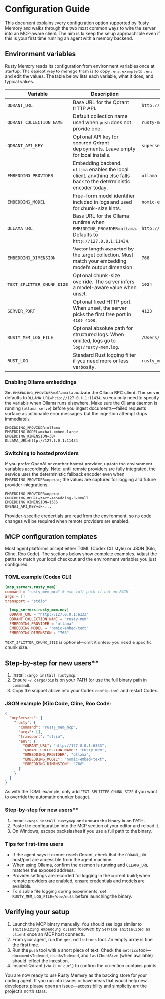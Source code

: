 # Configuration Guide

This document explains every configuration option supported by Rusty Memory and walks through the two most common ways to wire the server into an MCP-aware client. The aim is to keep the setup approachable even if this is your first time running an agent with a memory backend.

## Environment variables

Rusty Memory reads its configuration from environment variables once at startup. The easiest way to manage them is to copy `.env.example` to `.env` and edit the values. The table below lists each variable, what it does, and typical values.

| Variable                   | Description                                                                                                        | Example                           |
| -------------------------- | ------------------------------------------------------------------------------------------------------------------ | --------------------------------- |
| `QDRANT_URL`               | Base URL for the Qdrant HTTP API.                                                                                  | `http://127.0.0.1:6333`           |
| `QDRANT_COLLECTION_NAME`   | Default collection name used when `push` does not provide one.                                                     | `rusty-mem`                       |
| `QDRANT_API_KEY`           | Optional API key for secured Qdrant deployments. Leave empty for local installs.                                   | `supersecretapikey`               |
| `EMBEDDING_PROVIDER`       | Embedding backend. `ollama` enables the local client, anything else falls back to the deterministic encoder today. | `ollama`                          |
| `EMBEDDING_MODEL`          | Free-form model identifier included in logs and used for chunk-size hints.                                         | `nomic-embed-text`                |
| `OLLAMA_URL`               | Base URL for the Ollama runtime when `EMBEDDING_PROVIDER=ollama`. Defaults to `http://127.0.0.1:11434`.            | `http://127.0.0.1:11434`          |
| `EMBEDDING_DIMENSION`      | Vector length expected by the target collection. Must match your embedding model’s output dimension.               | `768`                             |
| `TEXT_SPLITTER_CHUNK_SIZE` | Optional chunk-size override. The server infers a model-aware value when unset.                                    | `1024`                            |
| `SERVER_PORT`              | Optional fixed HTTP port. When unset, the server picks the first free port in `4100-4199`.                         | `4123`                            |
| `RUSTY_MEM_LOG_FILE`       | Optional absolute path for structured logs. When omitted, logs go to `logs/rusty-mem.log`.                         | `/Users/you/rusty-mem.log`        |
| `RUST_LOG`                 | Standard Rust logging filter if you need more or less verbosity.                                                   | `rusty_mem=debug,tower_http=info` |

### Enabling Ollama embeddings

Set `EMBEDDING_PROVIDER=ollama` to activate the Ollama RPC client. The server defaults to `OLLAMA_URL=http://127.0.0.1:11434`, so you only need to specify the variable when Ollama runs elsewhere. Make sure the Ollama daemon is running (`ollama serve`) before you ingest documents—failed requests surface as actionable error messages, but the ingestion attempt stops immediately.

```env
EMBEDDING_PROVIDER=ollama
EMBEDDING_MODEL=mxbai-embed-large
EMBEDDING_DIMENSION=384
OLLAMA_URL=http://127.0.0.1:11434
```

### Switching to hosted providers

If you prefer OpenAI or another hosted provider, update the environment variables accordingly. Note: until remote providers are fully integrated, the service uses the deterministic fallback encoder even when `EMBEDDING_PROVIDER=openai`; the values are captured for logging and future provider integrations.

```env
EMBEDDING_PROVIDER=openai
EMBEDDING_MODEL=text-embedding-3-small
EMBEDDING_DIMENSION=1536
OPENAI_API_KEY=sk-...
```

Provider-specific credentials are read from the environment, so no code changes will be required when remote providers are enabled.

## MCP configuration templates

Most agent platforms accept either TOML (Codex CLI style) or JSON (Kilo, Cline, Roo Code). The sections below show complete examples. Adjust the paths to match your local checkout and the environment variables you just configured.

### TOML example (Codex CLI)

```toml
[mcp_servers.rusty_mem]
command = "rusty_mem_mcp" # use full path if not on PATH
args = []
transport = "stdio"

  [mcp_servers.rusty_mem.env]
  QDRANT_URL = "http://127.0.0.1:6333"
  QDRANT_COLLECTION_NAME = "rusty-mem"
  EMBEDDING_PROVIDER = "ollama"
  EMBEDDING_MODEL = "nomic-embed-text"
  EMBEDDING_DIMENSION = "768"
```

`TEXT_SPLITTER_CHUNK_SIZE` is optional—omit it unless you need a specific chunk size.

## Step-by-step for new users**

1. Install: `cargo install rustymcp`.
2. Ensure `~/.cargo/bin` is on your PATH (or use the full binary path in `command`).
3. Copy the snippet above into your Codex `config.toml` and restart Codex.

### JSON example (Kilo Code, Cline, Roo Code)

```json
{
  "mcpServers": {
    "rusty": {
      "command": "rusty_mem_mcp",
      "args": [],
      "transport": "stdio",
      "env": {
        "QDRANT_URL": "http://127.0.0.1:6333",
        "QDRANT_COLLECTION_NAME": "rusty-mem",
        "EMBEDDING_PROVIDER": "ollama",
        "EMBEDDING_MODEL": "nomic-embed-text",
        "EMBEDDING_DIMENSION": "768"
      }
    }
  }
}
```

As with the TOML example, only add `TEXT_SPLITTER_CHUNK_SIZE` if you want to override the automatic chunker budget.

### Step-by-step for new users**

1. Install: `cargo install rustymcp` and ensure the binary is on PATH.
2. Paste the configuration into the MCP section of your editor and reload it.
3. On Windows, escape backslashes if you use a full path to the binary.

### Tips for first-time users

- If the agent says it cannot reach Qdrant, check that the `QDRANT_URL` host/port are accessible from the agent machine.
- When using Ollama, confirm the daemon is running and `OLLAMA_URL` matches the exposed address.
- Provider settings are recorded for logging in the current build; when remote providers are enabled, ensure credentials and models are available.
- To disable file logging during experiments, set `RUSTY_MEM_LOG_FILE=/dev/null` before launching the binary.

## Verifying your setup

1. Launch the MCP binary manually. You should see logs similar to `Initializing embedding client` followed by `Service initialized as client` once an MCP host connects.
2. From your agent, run the `get-collections` tool. An empty array is fine the first time.
3. Run the `push` tool with a short piece of text. Check the `metrics` tool—`documentsIndexed`, `chunksIndexed`, and `lastChunkSize` (when available) should reflect the ingestion.
4. Inspect Qdrant (via UI or `curl`) to confirm the collection contains points.

You are now ready to use Rusty Memory as the backing store for your coding agent. If you run into issues or have ideas that would help new developers, please open an issue—accessibility and simplicity are the project’s north stars.
